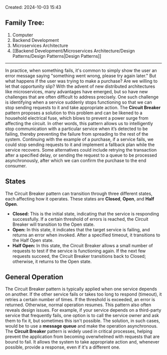 Created: 2024-10-03 15:43
## Family Tree:
1. Computer
2. Backend Development
3. Microservices Architecture
4. [[Backend Development/Microservices Architecture/Design Patterns/Design Patterns|Design Patterns]]
-- -
In practice, when something fails, it's common to simply show the user an error message saying "something went wrong, please try again later." But what happens if the user was trying to make a purchase? Are we willing to let that opportunity slip?
With the advent of new distributed architectures like microservices, many advantages have emerged, but so have new challenges that are often difficult to address precisely. One such challenge is identifying when a service suddenly stops functioning so that we can stop sending requests to it and take appropriate action.
The **Circuit Breaker** pattern proposes a solution to this problem and can be likened to a household electrical fuse, which blows to prevent a power surge from affecting the circuit. In other words, this pattern allows us to intelligently stop communication with a particular service when it’s detected to be failing, thereby preventing the failure from spreading to the rest of the system.
Continuing with the example of a purchase, if a service fails, we could stop sending requests to it and implement a fallback plan while the service recovers. Some alternatives could include retrying the transaction after a specified delay, or sending the request to a queue to be processed asynchronously, after which we can confirm the purchase to the end consumer.
## States
The Circuit Breaker pattern can transition through three different states, each affecting how it operates. These states are **Closed**, **Open**, and **Half Open**.
- **Closed:** This is the initial state, indicating that the service is responding successfully. If a certain threshold of errors is reached, the Circuit Breaker will transition to the Open state.
- **Open:** In this state, it indicates that the target service is failing, and returns an error when invoked. After a specified timeout, it transitions to the Half Open state.
- **Half Open:** In this state, the Circuit Breaker allows a small number of requests to test if the service is functioning again. If the next few requests succeed, the Circuit Breaker transitions back to Closed; otherwise, it returns to the Open state.
## General Operation
The Circuit Breaker pattern is typically applied when one service depends on another. If the other service fails or takes too long to respond (timeout), it retries a certain number of times. If the threshold is exceeded, an error is returned. Otherwise, normal operation resumes.
This pattern also often reveals design issues. For example, if your service depends on a third-party service that frequently fails, one option is to call the service owner and ask them to fix it, but sometimes this isn't possible. The solution, in such cases, would be to use a **message queue** and make the operation asynchronous.
The **Circuit Breaker** pattern is widely used in critical processes, helping prevent the application from becoming overwhelmed with requests that are bound to fail. It allows the system to take appropriate action and, whenever possible, provide a response, even if it's a different one.